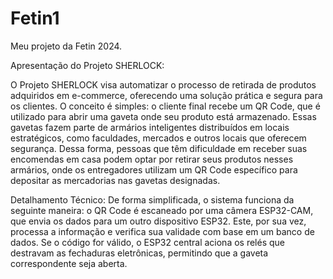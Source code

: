 # Fetin1
Meu projeto da Fetin 2024. 

Apresentação do Projeto SHERLOCK:

O Projeto SHERLOCK visa automatizar o processo de retirada de produtos adquiridos em e-commerce, oferecendo uma solução prática e segura para os clientes. O conceito é simples: o cliente final recebe um QR Code, que é utilizado para abrir uma gaveta onde seu produto está armazenado. Essas gavetas fazem parte de armários inteligentes distribuídos em locais estratégicos, como faculdades, mercados e outros locais que oferecem segurança. Dessa forma, pessoas que têm dificuldade em receber suas encomendas em casa podem optar por retirar seus produtos nesses armários, onde os entregadores utilizam um QR Code específico para depositar as mercadorias nas gavetas designadas.

Detalhamento Técnico:
De forma simplificada, o sistema funciona da seguinte maneira: o QR Code é escaneado por uma câmera ESP32-CAM, que envia os dados para um outro dispositivo ESP32. Este, por sua vez, processa a informação e verifica sua validade com base em um banco de dados. Se o código for válido, o ESP32 central aciona os relés que destravam as fechaduras eletrônicas, permitindo que a gaveta correspondente seja aberta.
